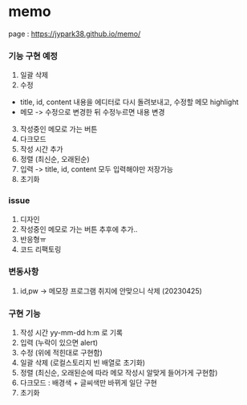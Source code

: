 # memo

page : https://jypark38.github.io/memo/

### 기능 구현 예정
1. 일괄 삭제
2. 수정 
- title, id, content 내용을 에디터로 다시 돌려보내고, 수정할 메모 highlight 
- 메모 -> 수정으로 변경한 뒤 수정누르면 내용 변경
3. 작성중인 메모로 가는 버튼
4. 다크모드
5. 작성 시간 추가
6. 정렬 (최신순, 오래된순)
7. 입력 -> title, id, content 모두 입력해야만 저장가능
8. 초기화

### issue
1. 디자인
2. 작성중인 메모로 가는 버튼 추후에 추가..
3. 반응형ㅠ
4. 코드 리팩토링

### 변동사항
1. id,pw -> 메모장 프로그램 취지에 안맞으니 삭제 (20230425)


### 구현 기능
1. 작성 시간 yy-mm-dd h:m 로 기록
2. 입력 (누락이 있으면 alert)
3. 수정 (위에 적힌대로 구현함)
4. 일괄 삭제 (로컬스토리지 빈 배열로 초기화)
5. 정렬 (최신순, 오래된순에 따라 메모 작성시 알맞게 들어가게 구현함)
6. 다크모드 : 배경색 + 글씨색만 바뀌게 일단 구현
7. 초기화